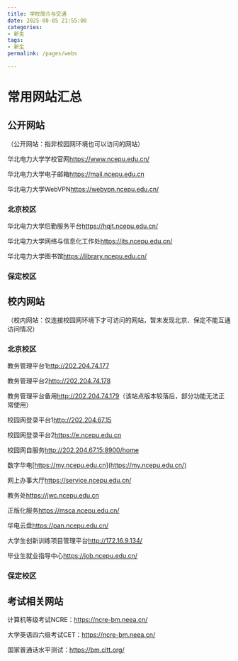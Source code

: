 ```yaml
---
title: 学校简介与交通
date: 2025-08-05 21:55:00
categories:
- 新生
tags:
- 新生
permalink: /pages/webs

---
```


# 常用网站汇总

## 公开网站

（公开网站：指非校园网环境也可以访问的网站）

华北电力大学学校官网<https://www.ncepu.edu.cn/>

华北电力大学电子邮箱<https://mail.ncepu.edu.cn>

华北电力大学WebVPN<https://webvpn.ncepu.edu.cn/>

### 北京校区

华北电力大学后勤服务平台<https://hqjt.ncepu.edu.cn/>

华北电力大学网络与信息化工作处<https://its.ncepu.edu.cn/>

华北电力大学图书馆<https://library.ncepu.edu.cn/>

### 保定校区

## 校内网站

（校内网站：仅连接校园网环境下才可访问的网站，暂未发现北京、保定不能互通访问情况）

### 北京校区

教务管理平台1<http://202.204.74.177>

教务管理平台2<http://202.204.74.178>

教务管理平台备用<http://202.204.74.179>（该站点版本较落后，部分功能无法正常使用）

校园网登录平台1<http://202.204.67.15>   

校园网登录平台2<https://e.ncepu.edu.cn>

校园网自服务<http://202.204.67.15:8900/home>

数字华电[https://my.ncepu.edu.cn](https://my.ncepu.edu.cn/)

网上办事大厅<https://service.ncepu.edu.cn/>

教务处<https://jwc.ncepu.edu.cn>

正版化服务<https://msca.ncepu.edu.cn/>

华电云盘<https://pan.ncepu.edu.cn/>

大学生创新训练项目管理平台<http://172.16.9.134/>

毕业生就业指导中心<https://job.ncepu.edu.cn/>

### 保定校区

## 考试相关网站

计算机等级考试NCRE：<https://ncre-bm.neea.cn/>

大学英语四六级考试CET：<https://ncre-bm.neea.cn/>

国家普通话水平测试：<https://bm.cltt.org/>



